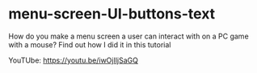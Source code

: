 # menu-screen-UI-buttons-text
How do you make a menu screen a user can interact with on a PC game with a mouse? Find out how I did it in this tutorial

YouTUbe:   https://youtu.be/iwOjIljSaGQ
